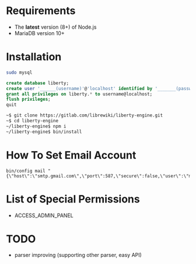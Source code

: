 # Requirements
- The **latest** version (8+) of Node.js
- MariaDB version 10+

# Installation
```bash
sudo mysql
```
```sql
create database liberty;
create user '______(username)'@'localhost' identified by '_______(password)';
grant all privileges on liberty.* to username@localhost;
flush privileges;
quit
```
```bash
~$ git clone https://gitlab.com/librewiki/liberty-engine.git
~$ cd liberty-engine
~/liberty-engine$ npm i
~/liberty-engine$ bin/install
```

# How To Set Email Account
```node
bin/config mail "{\"host\":\"smtp.gmail.com\",\"port\":587,\"secure\":false,\"user\":\"mailaddress\",\"password\":\"password\"}"
```

# List of Special Permissions
- ACCESS_ADMIN_PANEL

# TODO
- parser improving (supporting other parser, easy API)
